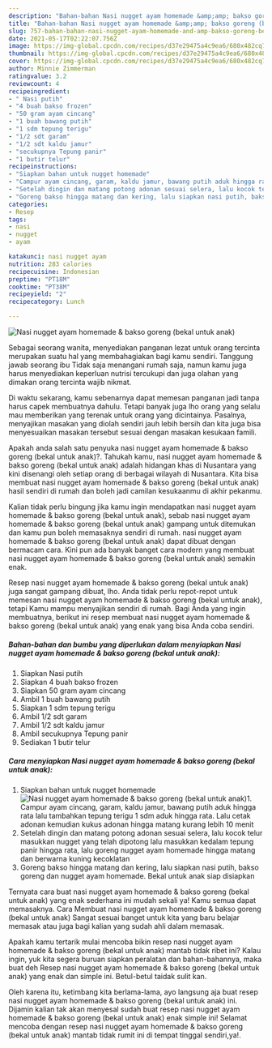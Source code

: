 ```yaml
---
description: "Bahan-bahan Nasi nugget ayam homemade &amp;amp; bakso goreng (bekal untuk anak) yang enak dan Mudah Dibuat"
title: "Bahan-bahan Nasi nugget ayam homemade &amp;amp; bakso goreng (bekal untuk anak) yang enak dan Mudah Dibuat"
slug: 757-bahan-bahan-nasi-nugget-ayam-homemade-and-amp-bakso-goreng-bekal-untuk-anak-yang-enak-dan-mudah-dibuat
date: 2021-05-17T02:22:07.756Z
image: https://img-global.cpcdn.com/recipes/d37e29475a4c9ea6/680x482cq70/nasi-nugget-ayam-homemade-bakso-goreng-bekal-untuk-anak-foto-resep-utama.jpg
thumbnail: https://img-global.cpcdn.com/recipes/d37e29475a4c9ea6/680x482cq70/nasi-nugget-ayam-homemade-bakso-goreng-bekal-untuk-anak-foto-resep-utama.jpg
cover: https://img-global.cpcdn.com/recipes/d37e29475a4c9ea6/680x482cq70/nasi-nugget-ayam-homemade-bakso-goreng-bekal-untuk-anak-foto-resep-utama.jpg
author: Minnie Zimmerman
ratingvalue: 3.2
reviewcount: 4
recipeingredient:
- " Nasi putih"
- "4 buah bakso frozen"
- "50 gram ayam cincang"
- "1 buah bawang putih"
- "1 sdm tepung terigu"
- "1/2 sdt garam"
- "1/2 sdt kaldu jamur"
- "secukupnya Tepung panir"
- "1 butir telur"
recipeinstructions:
- "Siapkan bahan untuk nugget homemade"
- "Campur ayam cincang, garam, kaldu jamur, bawang putih aduk hingga rata lalu tambahkan tepung terigu 1 sdm aduk hingga rata. Lalu cetak adonan kemudian kukus adonan hingga matang kurang lebih 10 menit"
- "Setelah dingin dan matang potong adonan sesuai selera, lalu kocok telur masukkan nugget yang telah dipotong lalu masukkan kedalam tepung panir hingga rata, lalu goreng nugget ayam homemade hingga matang dan berwarna kuning kecoklatan"
- "Goreng bakso hingga matang dan kering, lalu siapkan nasi putih, bakso goreng dan nugget ayam homemade. Bekal untuk anak siap disiapkan"
categories:
- Resep
tags:
- nasi
- nugget
- ayam

katakunci: nasi nugget ayam 
nutrition: 283 calories
recipecuisine: Indonesian
preptime: "PT18M"
cooktime: "PT38M"
recipeyield: "2"
recipecategory: Lunch

---
```



![Nasi nugget ayam homemade &amp; bakso goreng (bekal untuk anak)](https://img-global.cpcdn.com/recipes/d37e29475a4c9ea6/680x482cq70/nasi-nugget-ayam-homemade-bakso-goreng-bekal-untuk-anak-foto-resep-utama.jpg)

Sebagai seorang wanita, menyediakan panganan lezat untuk orang tercinta merupakan suatu hal yang membahagiakan bagi kamu sendiri. Tanggung jawab seorang ibu Tidak saja menangani rumah saja, namun kamu juga harus menyediakan keperluan nutrisi tercukupi dan juga olahan yang dimakan orang tercinta wajib nikmat.

Di waktu  sekarang, kamu sebenarnya dapat memesan panganan jadi tanpa harus capek membuatnya dahulu. Tetapi banyak juga lho orang yang selalu mau memberikan yang terenak untuk orang yang dicintainya. Pasalnya, menyajikan masakan yang diolah sendiri jauh lebih bersih dan kita juga bisa menyesuaikan masakan tersebut sesuai dengan masakan kesukaan famili. 



Apakah anda salah satu penyuka nasi nugget ayam homemade &amp; bakso goreng (bekal untuk anak)?. Tahukah kamu, nasi nugget ayam homemade &amp; bakso goreng (bekal untuk anak) adalah hidangan khas di Nusantara yang kini disenangi oleh setiap orang di berbagai wilayah di Nusantara. Kita bisa membuat nasi nugget ayam homemade &amp; bakso goreng (bekal untuk anak) hasil sendiri di rumah dan boleh jadi camilan kesukaanmu di akhir pekanmu.

Kalian tidak perlu bingung jika kamu ingin mendapatkan nasi nugget ayam homemade &amp; bakso goreng (bekal untuk anak), sebab nasi nugget ayam homemade &amp; bakso goreng (bekal untuk anak) gampang untuk ditemukan dan kamu pun boleh memasaknya sendiri di rumah. nasi nugget ayam homemade &amp; bakso goreng (bekal untuk anak) dapat dibuat dengan bermacam cara. Kini pun ada banyak banget cara modern yang membuat nasi nugget ayam homemade &amp; bakso goreng (bekal untuk anak) semakin enak.

Resep nasi nugget ayam homemade &amp; bakso goreng (bekal untuk anak) juga sangat gampang dibuat, lho. Anda tidak perlu repot-repot untuk memesan nasi nugget ayam homemade &amp; bakso goreng (bekal untuk anak), tetapi Kamu mampu menyajikan sendiri di rumah. Bagi Anda yang ingin membuatnya, berikut ini resep membuat nasi nugget ayam homemade &amp; bakso goreng (bekal untuk anak) yang enak yang bisa Anda coba sendiri.

<!--inarticleads1-->

##### Bahan-bahan dan bumbu yang diperlukan dalam menyiapkan Nasi nugget ayam homemade &amp; bakso goreng (bekal untuk anak):

1. Siapkan  Nasi putih
1. Siapkan 4 buah bakso frozen
1. Siapkan 50 gram ayam cincang
1. Ambil 1 buah bawang putih
1. Siapkan 1 sdm tepung terigu
1. Ambil 1/2 sdt garam
1. Ambil 1/2 sdt kaldu jamur
1. Ambil secukupnya Tepung panir
1. Sediakan 1 butir telur




<!--inarticleads2-->

##### Cara menyiapkan Nasi nugget ayam homemade &amp; bakso goreng (bekal untuk anak):

1. Siapkan bahan untuk nugget homemade
<img src="https://img-global.cpcdn.com/steps/ca271e9609725912/160x128cq70/nasi-nugget-ayam-homemade-bakso-goreng-bekal-untuk-anak-langkah-memasak-1-foto.jpg" alt="Nasi nugget ayam homemade &amp; bakso goreng (bekal untuk anak)">1. Campur ayam cincang, garam, kaldu jamur, bawang putih aduk hingga rata lalu tambahkan tepung terigu 1 sdm aduk hingga rata. Lalu cetak adonan kemudian kukus adonan hingga matang kurang lebih 10 menit
1. Setelah dingin dan matang potong adonan sesuai selera, lalu kocok telur masukkan nugget yang telah dipotong lalu masukkan kedalam tepung panir hingga rata, lalu goreng nugget ayam homemade hingga matang dan berwarna kuning kecoklatan
1. Goreng bakso hingga matang dan kering, lalu siapkan nasi putih, bakso goreng dan nugget ayam homemade. Bekal untuk anak siap disiapkan




Ternyata cara buat nasi nugget ayam homemade &amp; bakso goreng (bekal untuk anak) yang enak sederhana ini mudah sekali ya! Kamu semua dapat memasaknya. Cara Membuat nasi nugget ayam homemade &amp; bakso goreng (bekal untuk anak) Sangat sesuai banget untuk kita yang baru belajar memasak atau juga bagi kalian yang sudah ahli dalam memasak.

Apakah kamu tertarik mulai mencoba bikin resep nasi nugget ayam homemade &amp; bakso goreng (bekal untuk anak) mantab tidak ribet ini? Kalau ingin, yuk kita segera buruan siapkan peralatan dan bahan-bahannya, maka buat deh Resep nasi nugget ayam homemade &amp; bakso goreng (bekal untuk anak) yang enak dan simple ini. Betul-betul taidak sulit kan. 

Oleh karena itu, ketimbang kita berlama-lama, ayo langsung aja buat resep nasi nugget ayam homemade &amp; bakso goreng (bekal untuk anak) ini. Dijamin kalian tak akan menyesal sudah buat resep nasi nugget ayam homemade &amp; bakso goreng (bekal untuk anak) enak simple ini! Selamat mencoba dengan resep nasi nugget ayam homemade &amp; bakso goreng (bekal untuk anak) mantab tidak rumit ini di tempat tinggal sendiri,ya!.


